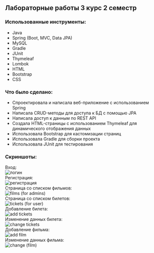 ## Лабораторные работы 3 курс 2 семестр
### Использованные инструменты:
* Java
* Spring (Boot, MVC, Data JPA)
* MySQL
* Gradle
* JUnit
* Thymeleaf
* Lombok
* HTML
* Bootstrap
* CSS
### Что было сделано:
* Спроектировала и написала веб-приложение с использованием Spring
* Написала CRUD-методы для доступа к БД с помощью JPA
* Написала доступ к данным по REST API
* Создала HTML-страницы с использованием Thymeleaf для динамического отображения данных
* Использовала Bootstrap для кастомизации страниц
* Использовала Gradle для сборки проекта
* Использовала JUnit для тестирования
### Скриншоты:
Вход: <br />
![логин](https://user-images.githubusercontent.com/113788669/235606654-d4b4dfde-1d2d-465c-9728-31616354b3a0.jpg) <br />
Регистрация: <br />
![регистрация](https://user-images.githubusercontent.com/113788669/235606677-a4063451-ab7d-422f-b4a2-1d0c4bdccf4a.jpg) <br />
Страница со списком фильмов: <br />
![films (for admins)](https://user-images.githubusercontent.com/113788669/235606729-ae9b3035-e76a-47b4-8cac-045b637ccb10.jpg) <br />
Страница со списком билетов: <br />
![tickets (for user)](https://user-images.githubusercontent.com/113788669/235606750-e23b8b76-7529-4d0c-a0c1-af1e6b364725.jpg) <br />
Добавление билета: <br />
![add tickets](https://user-images.githubusercontent.com/113788669/235606768-4ffaf56d-3e02-435f-a417-753ea17853a5.jpg) <br />
Изменение данных билета: <br />
![change tickets](https://user-images.githubusercontent.com/113788669/235606776-3b8e8aa0-7b34-45ed-b136-fc964835c44f.jpg) <br />
Добавление фильма: <br />
![add film](https://user-images.githubusercontent.com/113788669/235606782-bc6d3822-1695-4f16-86e8-50eb721b2e0a.jpg) <br />
Изменение данных фильма: <br />
![change (film)](https://user-images.githubusercontent.com/113788669/235606788-846b1258-42d9-4037-9162-94d286f4e549.jpg) <br />
